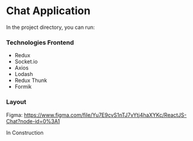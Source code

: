 # Chat Application

In the project directory, you can run:

### Technologies Frontend

- Redux
- Socket.io
- Axios
- Lodash
- Redux Thunk
- Formik

### Layout

Figma: https://www.figma.com/file/Yu7E9cvS1nTJ7vYtj4haXYKc/ReactJS-Chat?node-id=0%3A1

In Construction

